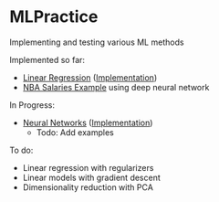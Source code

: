 # MLPractice
Implementing and testing various ML methods

Implemented so far:
- [Linear Regression](examples/linear_regression_polynomial.ipynb) ([Implementation](models/linear_regression.py))
- [NBA Salaries Example](examples/nba_salaries.ipynb) using deep neural network

In Progress:
- [Neural Networks](examples/neural_network_intro.ipynb) ([Implementation](models/nn.py))
    - Todo: Add examples

To do:
- Linear regression with regularizers
- Linear models with gradient descent
- Dimensionality reduction with PCA